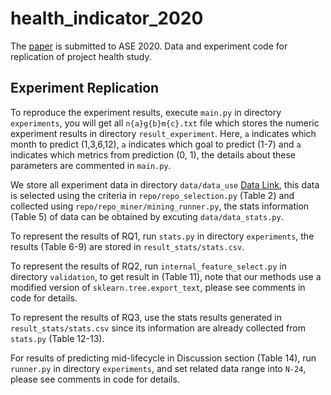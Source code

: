 # health_indicator_2020
The [paper](https://github.com/randompeople404/health_indicator_2020/tree/master/data/data_use) is  submitted to ASE 2020.
Data and experiment code for replication of project health study.

## Experiment Replication

To reproduce the experiment results, execute `main.py` in directory `experiments`, you will get all `n{a}g{b}m{c}.txt` file which stores the numeric experiment results in directory `result_experiment`. Here, `a` indicates which month to predict (1,3,6,12), `a` indicates which goal to predict (1-7) and `a` indicates which metrics from prediction (0, 1), the details about these parameters are commented in `main.py`. 

We store all experiment data in directory `data/data_use` [Data Link](https://github.com/randompeople404/health_indicator_2020/tree/master/data/data_use), this data is selected using the criteria in `repo/repo_selection.py` (Table 2) and collected using `repo/repo_miner/mining_runner.py`, the stats information (Table 5) of data can be obtained by excuting `data/data_stats.py`.

To represent the results of RQ1, run `stats.py` in directory `experiments`, the results (Table 6-9) are stored in `result_stats/stats.csv`.

To represent the results of RQ2, run `internal_feature_select.py` in directory `validation`, to get result in (Table 11), note that our methods use a modified version of `sklearn.tree.export_text`, please see comments in code for details.

To represent the results of RQ3, use the stats results generated in `result_stats/stats.csv` since its information are already collected from `stats.py` (Table 12-13).

For results of predicting mid-lifecycle in Discussion section (Table 14), run `runner.py` in directory `experiments`, and set related data range into `N-24`, please see comments in code for details.
